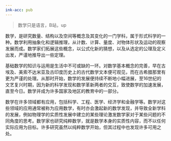 ```yaml
---
ink-acc: pub
---
```


> 数学只是语言，B站，up

数学，是研究数量、结构以及空间等概念及其变化的一门学科，属于形式科学的一种。数学利用抽象化和逻辑推理，从计数、计算、量度、对物体形状及运动的观察发展而成。数学家们拓展这些概念，以公式化新的猜想，以及从选定的公理及定义出发，严谨地推导出一些定理。

基础数学的知识与运用是生活中不可或缺的一环。对数学基本概念的完善，早在古埃及、美索不达米亚及古印度历史上的古代数学文本便可观见，而在古希腊那里有更为严谨的处理。从那时开始，数学的发展便持续不断地小幅进展，至16世纪的文艺复兴时期，因为新的科学发现和数学革新两者的交互，致使数学的加速发展，直至今日。数学并成为许多国家及地区的教育中的一部分。

数学在许多领域都有应用，包括科学、工程、医学、经济学和金融学等。数学对这些领域的应用通常被称为应用数学，有时亦会激起新的数学发现，并导致全新学科的发展，例如物理学的实质性发展中建立的某些理论激发数学家对于某些问题的不同角度的思考。数学家也研究纯粹数学，就是数学本身的实质性内容，而不以任何实际应用为目标。许多研究虽然以纯粹数学开始，但其过程中也发现许多可用之处。


